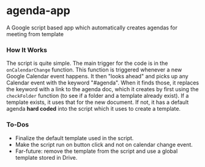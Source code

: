 # agenda-app
A Google script based app which automatically creates agendas for meeting from template

### How It Works

The script is quite simple. The main trigger for the code is in the `onCalendarChange` function. This function is triggered whenever a new Google Calendar event happens. It then "looks ahead" and picks up any Calendar event with the keyword "#agenda". When it finds those, it replaces the keyword with a link to the agenda doc, which it creates by first using the `checkFolder` function (to see if a folder and a template already exist). If a template exists, it uses that for the new document. If not, it has a default agenda **hard coded** into the script which it uses to create a template.

### To-Dos

* Finalize the default template used in the script.
* Make the script run on button click and not on calendar change event.
* Far-future: remove the template from the script and use a global template stored in Drive.
